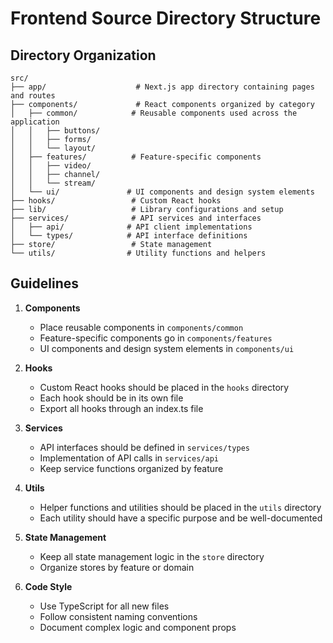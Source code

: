 # Frontend Source Directory Structure

## Directory Organization

```
src/
├── app/                    # Next.js app directory containing pages and routes
├── components/             # React components organized by category
│   ├── common/            # Reusable components used across the application
│   │   ├── buttons/
│   │   ├── forms/
│   │   └── layout/
│   ├── features/          # Feature-specific components
│   │   ├── video/
│   │   ├── channel/
│   │   └── stream/
│   └── ui/               # UI components and design system elements
├── hooks/                 # Custom React hooks
├── lib/                   # Library configurations and setup
├── services/              # API services and interfaces
│   ├── api/              # API client implementations
│   └── types/            # API interface definitions
├── store/                 # State management
└── utils/                # Utility functions and helpers
```

## Guidelines

1. **Components**

   - Place reusable components in `components/common`
   - Feature-specific components go in `components/features`
   - UI components and design system elements in `components/ui`

2. **Hooks**

   - Custom React hooks should be placed in the `hooks` directory
   - Each hook should be in its own file
   - Export all hooks through an index.ts file

3. **Services**

   - API interfaces should be defined in `services/types`
   - Implementation of API calls in `services/api`
   - Keep service functions organized by feature

4. **Utils**

   - Helper functions and utilities should be placed in the `utils` directory
   - Each utility should have a specific purpose and be well-documented

5. **State Management**

   - Keep all state management logic in the `store` directory
   - Organize stores by feature or domain

6. **Code Style**
   - Use TypeScript for all new files
   - Follow consistent naming conventions
   - Document complex logic and component props
